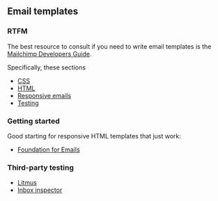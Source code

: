 ## Email templates

### RTFM
The best resource to consult if you need to write email templates is the [Mailchimp Developers Guide](https://templates.mailchimp.com).

Specifically, these sections

* [CSS](https://templates.mailchimp.com/development/css/)
* [HTML](https://templates.mailchimp.com/development/html/)
* [Responsive emails](https://templates.mailchimp.com/development/responsive-email/)
* [Testing](https://templates.mailchimp.com/development/testing-emails/)

### Getting started
Good starting for responsive HTML templates that just work:  
* [Foundation for Emails](http://foundation.zurb.com/emails.html)

### Third-party testing
* [Litmus](http://www.litmus.com)
* [Inbox inspector](https://mailchimp.com/features/inbox-preview)
